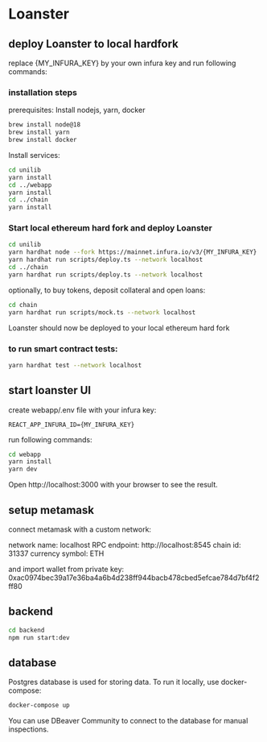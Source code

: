 # Loanster

## deploy Loanster to local hardfork

replace {MY_INFURA_KEY} by your own infura key and run following commands:

### installation steps

prerequisites: Install nodejs, yarn, docker

```bash
brew install node@18
brew install yarn
brew install docker
```

Install services:

```bash
cd unilib
yarn install
cd ../webapp
yarn install
cd ../chain
yarn install
```

### Start local ethereum hard fork and deploy Loanster

```bash
cd unilib
yarn hardhat node --fork https://mainnet.infura.io/v3/{MY_INFURA_KEY}  # let this command run in a separate terminal
yarn hardhat run scripts/deploy.ts --network localhost
cd ../chain
yarn hardhat run scripts/deploy.ts --network localhost
```

optionally, to buy tokens, deposit collateral and open loans:

```bash
cd chain
yarn hardhat run scripts/mock.ts --network localhost
```

Loanster should now be deployed to your local ethereum hard fork

### to run smart contract tests:

```bash
yarn hardhat test --network localhost
```

## start loanster UI

create webapp/.env file with your infura key:

```
REACT_APP_INFURA_ID={MY_INFURA_KEY}
```

run following commands:

```bash
cd webapp
yarn install
yarn dev
```

Open http://localhost:3000 with your browser to see the result.

## setup metamask

connect metamask with a custom network:

network name: localhost
RPC endpoint: http://localhost:8545
chain id: 31337
currency symbol: ETH

and import wallet from private key:
0xac0974bec39a17e36ba4a6b4d238ff944bacb478cbed5efcae784d7bf4f2ff80

## backend

```bash
cd backend
npm run start:dev
```

## database

Postgres database is used for storing data. To run it locally, use docker-compose:

```bash
docker-compose up
```

You can use DBeaver Community to connect to the database for manual inspections.
